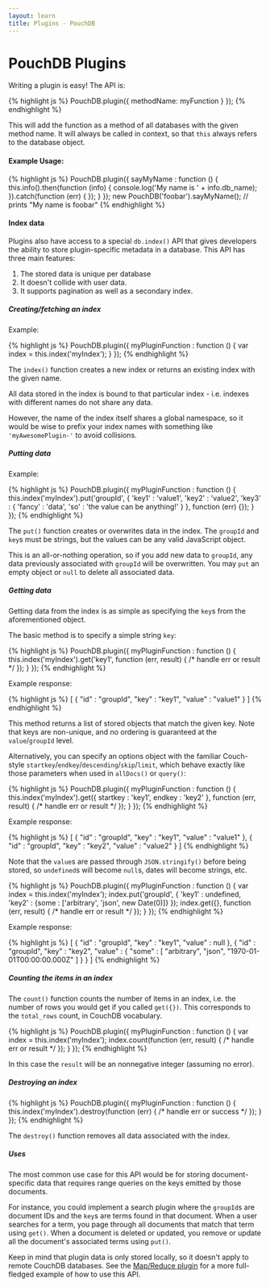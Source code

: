 ```yaml
---
layout: learn
title: Plugins - PouchDB
---
```


# PouchDB Plugins

Writing a plugin is easy! The API is:

{% highlight js %}
PouchDB.plugin({
  methodName: myFunction
  }
});
{% endhighlight %}

This will add the function as a method of all databases with the given method name.  It will always be called in context, so that `this` always refers to the database object.

#### Example Usage:
{% highlight js %}
PouchDB.plugin({
  sayMyName : function () {
    this.info().then(function (info)   {
      console.log('My name is ' + info.db_name);
    }).catch(function (err) { });
  }
});
new PouchDB('foobar').sayMyName(); // prints "My name is foobar"
{% endhighlight %}

#### Index data

Plugins also have access to a special `db.index()` API that gives developers the ability to store plugin-specific metadata in a database. This API has three main features:

1. The stored data is unique per database
2. It doesn't collide with user data.
3. It supports pagination as well as a secondary index.

##### Creating/fetching an index

Example:

{% highlight js %}
PouchDB.plugin({
  myPluginFunction : function () {
    var index = this.index('myIndex');
  }
});
{% endhighlight %}

The `index()` function creates a new index or returns an existing index with the given name.

All data stored in the index is bound to that particular index - i.e. indexes with different names do not share any data.

However, the name of the index itself shares a global namespace, so it would be wise to prefix your index names with something like `'myAwesomePlugin-'` to avoid collisions.

##### Putting data

Example:

{% highlight js %}
PouchDB.plugin({
  myPluginFunction : function () {
    this.index('myIndex').put('groupId', {
      'key1' : 'value1',
      'key2' : 'value2',
      'key3' : {
        'fancy' : 'data',
        'so' : 'the value can be anything!'
      }
    }, function (err) {});
  }
});
{% endhighlight %}

The `put()` function creates or overwrites data in the index.  The `groupId` and `key`s must be strings, but the values can be any valid JavaScript object.

This is an all-or-nothing operation, so if you add new data to `groupId`, any data previously
associated with `groupId` will be overwritten.  You may `put` an empty object or `null` to delete all associated data.

##### Getting data

Getting data from the index is as simple as specifying the `key`s from the aforementioned object.

The basic method is to specify a simple string `key`:

{% highlight js %}
PouchDB.plugin({
  myPluginFunction : function () {
    this.index('myIndex').get('key1', function (err, result) {
      /* handle err or result */
    });
  }
});
{% endhighlight %}

Example response:

{% highlight js %}
[
  {
    "id"    : "groupId",
    "key"   : "key1",
    "value" : "value1"
  }
]
{% endhighlight %}

This method returns a list of stored objects that match the given key.  Note that keys are non-unique, and no ordering is guaranteed at the `value`/`groupId` level.

Alternatively, you can specify an options object with the familiar Couch-style
`startkey`/`endkey`/`descending`/`skip`/`limit`, which behave exactly like those parameters when used in `allDocs()` or `query()`:


{% highlight js %}
PouchDB.plugin({
  myPluginFunction : function () {
    this.index('myIndex').get({
      startkey : 'key1',
      endkey   : 'key2'
    }, function (err, result) {
      /* handle err or result */
    });
  }
});
{% endhighlight %}

Example response:

{% highlight js %}
[
  {
    "id"    : "groupId",
    "key"   : "key1",
    "value" : "value1"
  },
  {
    "id"    : "groupId",
    "key"   : "key2",
    "value" : "value2"
  }
]
{% endhighlight %}

Note that the `value`s are passed through `JSON.stringify()` before being stored, so `undefined`s will become `null`s, dates will become strings, etc.

{% highlight js %}
PouchDB.plugin({
  myPluginFunction : function () {
    var index = this.index('myIndex');
    index.put('groupId', {
      'key1' : undefined,
      'key2' : {some : ['arbitrary', 'json', new Date(0)]}
    });
    index.get({}, function (err, result) {
      /* handle err or result */
    });
  }
});
{% endhighlight %}

Example response:

{% highlight js %}
[
  {
    "id"    : "groupId",
    "key"   : "key1",
    "value" : null
  },
  {
    "id"    : "groupId",
    "key"   : "key2",
    "value" : {
      "some" : [
        "arbitrary",
        "json",
        "1970-01-01T00:00:00.000Z"
      ]
    }
  }
]
{% endhighlight %}

##### Counting the items in an index

The `count()` function counts the number of items in an index, i.e. the number of rows you would get if you called `get({})`. This corresponds to the `total_rows` count, in CouchDB vocabulary.

{% highlight js %}
PouchDB.plugin({
  myPluginFunction : function () {
    var index = this.index('myIndex');
    index.count(function (err, result) {
      /* handle err or result */
    });
  }
});
{% endhighlight %}

In this case the `result` will be an nonnegative integer (assuming no error).

##### Destroying an index

{% highlight js %}
PouchDB.plugin({
  myPluginFunction : function () {
    this.index('myIndex').destroy(function (err) {
      /* handle err or success */
    });
  }
});
{% endhighlight %}

The `destroy()` function removes all data associated with the index.


##### Uses

The most common use case for this API would be for storing document-specific data that requires range queries on the keys emitted by those documents.

For instance, you could implement a search plugin where the `groupId`s are document IDs and the `key`s are terms found in that document.  When a user searches for a term, you page through all documents that match that term using `get()`.  When a document is deleted or updated, you remove or update all the document's associated terms using `put()`.

Keep in mind that plugin data is only stored locally, so it doesn't apply to remote CouchDB databases.  See the [Map/Reduce plugin][mapreduce] for a more full-fledged example of how to use this API.

  [mapreduce]: https://github.com/pouchdb/mapreduce


